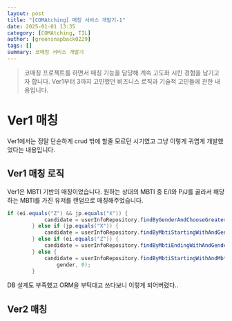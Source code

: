 ```yaml
---
layout: post
title: "[COMAtching] 매칭 서비스 개발기-1"
date: 2025-01-01 13:35
category: [COMAtching, TIL]
author: [greensnapback0229]
tags: []
summary: 코매칭 서비스 개발기
---
```



> 코매칭 프로젝트를 하면서 매칭 기능을 담당해 계속 고도화 시킨 경험을 남기고자 합니다.
Ver1부터 3까지 고민했던 비즈니스 로직과 기술적 고민들에 관한 내용입니다.


# Ver1 매칭
Ver1에서는 정말 단순하게 crud 밖에 할줄 모르던 시기였고 그냥 이렇게 귀엽게 개발했었다는 내용입니다.

## Ver1 매칭 로직
Ver1은 MBTI 기반의 매칭이었습니다. 원하는 상대의 MBTI 중 E/I와 P/J를 골라서 해당하는 MBTI를 가진 유저를 랜덤으로 매칭해주었습니다.

```java
if (ei.equals("Z") && jp.equals("X")) {
			candidate = userInfoRepository.findByGenderAndChooseGreaterThan(gender, 0);
		} else if (jp.equals("X")) {
			candidate = userInfoRepository.findByMbtiStartingWithAndGenderAndChooseGreaterThan(ei, gender, 0);
		} else if (ei.equals("Z")) {
			candidate = userInfoRepository.findByMbtiEndingWithAndGenderAndChooseGreaterThan(jp, gender, 0);
		} else {
			candidate = userInfoRepository.findByMbtiStartingWithAndMbtiEndingWithAndGenderAndChooseGreaterThan(ei, jp,
				gender, 0);
		}
```
DB 설계도 부족했고 ORM을 부턱대고 쓰다보니 이렇게 되어버렸다.. 

## Ver2 매칭

